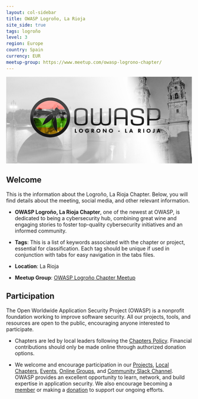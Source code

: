 ```yaml
---
layout: col-sidebar
title: OWASP Logroño, La Rioja
site_side: true
tags: logroño
level: 3
region: Europe
country: Spain
currency: EUR
meetup-group: https://www.meetup.com/owasp-logrono-chapter/
---
```


![Logroño Chapter Image](assets/images/PHOTO-2024-09-02-20-49-03%202.jpg)

## Welcome

This is the information about the Logroño, La Rioja Chapter. Below, you will find details about the meeting, social media, and other relevant information.

- **OWASP Logroño, La Rioja Chapter**, one of the newest at OWASP, is dedicated to being a cybersecurity hub, combining great wine and engaging stories to foster top-quality cybersecurity initiatives and an informed community.
  
- **Tags**: This is a list of keywords associated with the chapter or project, essential for classification. Each tag should be unique if used in conjunction with tabs for easy navigation in the tabs files.
  
- **Location**: La Rioja

- **Meetup Group**: [OWASP Logroño Chapter Meetup](https://www.meetup.com/owasp-logrono-chapter/)

## Participation

The Open Worldwide Application Security Project (OWASP) is a nonprofit foundation working to improve software security. All our projects, tools, and resources are open to the public, encouraging anyone interested to participate.

- Chapters are led by local leaders following the [Chapters Policy](/www-policy/operational/chapters). Financial contributions should only be made online through authorized donation options.

- We welcome and encourage participation in our [Projects](/projects/), [Local Chapters](/chapters/), [Events](/events/), [Online Groups](https://groups.google.com/a/owasp.com/), and [Community Slack Channel](https://owasp.slack.com/). OWASP provides an excellent opportunity to learn, network, and build expertise in application security. We also encourage becoming a [member](/membership/) or making a [donation](/donate/) to support our ongoing efforts.
